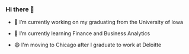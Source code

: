 ### Hi there 👋


- 🔭 I’m currently working on my graduating from the University of Iowa


- 🌱 I’m currently learning Finance and Business Analytics


- 😄 I'm moving to Chicago after I graduate to work at Deloitte


